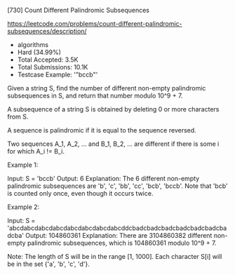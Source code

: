 [730] Count Different Palindromic Subsequences  

https://leetcode.com/problems/count-different-palindromic-subsequences/description/

* algorithms
* Hard (34.99%)
* Total Accepted:    3.5K
* Total Submissions: 10.1K
* Testcase Example:  '"bccb"'


Given a string S, find the number of different non-empty palindromic subsequences in S, and return that number modulo 10^9 + 7.

A subsequence of a string S is obtained by deleting 0 or more characters from S.

A sequence is palindromic if it is equal to the sequence reversed.

Two sequences A_1, A_2, ... and B_1, B_2, ... are different if there is some i for which A_i != B_i.


Example 1:

Input: 
S = 'bccb'
Output: 6
Explanation: 
The 6 different non-empty palindromic subsequences are 'b', 'c', 'bb', 'cc', 'bcb', 'bccb'.
Note that 'bcb' is counted only once, even though it occurs twice.



Example 2:

Input: 
S = 'abcdabcdabcdabcdabcdabcdabcdabcddcbadcbadcbadcbadcbadcbadcbadcba'
Output: 104860361
Explanation: 
There are 3104860382 different non-empty palindromic subsequences, which is 104860361 modulo 10^9 + 7.



Note:
The length of S will be in the range [1, 1000].
Each character S[i] will be in the set {'a', 'b', 'c', 'd'}.

